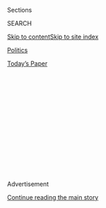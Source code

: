 <div id="app">

<div>

<div>

<div>

<div class="NYTAppHideMasthead css-1q2w90k e1suatyy0">

<div class="section css-ui9rw0 e1suatyy2">

<div class="css-eph4ug er09x8g0">

<div class="css-6n7j50">

</div>

<span class="css-1dv1kvn">Sections</span>

<div class="css-10488qs">

<span class="css-1dv1kvn">SEARCH</span>

</div>

[Skip to content](#site-content)[Skip to site
index](#site-index)

</div>

<div id="masthead-section-label" class="css-1wr3we4 eaxe0e00">

[Politics](https://www.nytimes.com/section/politics)

</div>

<div class="css-10698na e1huz5gh0">

</div>

</div>

<div id="masthead-bar-one" class="section hasLinks css-15hmgas e1csuq9d3">

<div class="css-uqyvli e1csuq9d0">

</div>

<div class="css-1uqjmks e1csuq9d1">

</div>

<div class="css-9e9ivx">

[](https://myaccount.nytimes.com/auth/login?response_type=cookie&client_id=vi)

</div>

<div class="css-1bvtpon e1csuq9d2">

[Today’s
Paper](https://www.nytimes.com/section/todayspaper)

</div>

</div>

</div>

</div>

<div data-aria-hidden="false">

<div id="site-content" data-role="main">

<div>

<div class="css-1aor85t" style="opacity:0.000000001;z-index:-1;visibility:hidden">

<div class="css-1hqnpie">

<div class="css-epjblv">

<span class="css-17xtcya">[Politics](/section/politics)</span><span class="css-x15j1o">|</span><span class="css-fwqvlz">Is
D.N.C. Email Hacker a Person or a Russian Front? Experts Aren’t
Sure</span>

</div>

<div class="css-k008qs">

<div class="css-1iwv8en">

<span class="css-18z7m18"></span>

<div>

</div>

</div>

<span class="css-1n6z4y">https://nyti.ms/2avHIEg</span>

<div class="css-1705lsu">

<div class="css-4xjgmj">

<div class="css-4skfbu" data-role="toolbar" data-aria-label="Social Media Share buttons, Save button, and Comments Panel with current comment count" data-testid="share-tools">

  - 
  - 
  - 
  - 
    
    <div class="css-6n7j50">
    
    </div>

  - 

</div>

</div>

</div>

</div>

</div>

</div>

<div class="css-13pd83m">

</div>

<div id="top-wrapper" class="css-1sy8kpn">

<div id="top-slug" class="css-l9onyx">

Advertisement

</div>

[Continue reading the main
story](#after-top)

<div class="ad top-wrapper" style="text-align:center;height:100%;display:block;min-height:250px">

<div id="top" class="place-ad" data-position="top" data-size-key="top">

</div>

</div>

<div id="after-top">

</div>

</div>

<div id="sponsor-wrapper" class="css-1hyfx7x">

<div id="sponsor-slug" class="css-19vbshk">

Supported by

</div>

[Continue reading the main
story](#after-sponsor)

<div id="sponsor" class="ad sponsor-wrapper" style="text-align:center;height:100%;display:block">

</div>

<div id="after-sponsor">

</div>

</div>

<div class="css-1vkm6nb ehdk2mb0">

# Is D.N.C. Email Hacker a Person or a Russian Front? Experts Aren’t Sure

</div>

<div class="css-xt80pu e12qa4dv0">

<div class="css-18e8msd">

<div class="css-vp77d3 epjyd6m0">

<div class="css-1baulvz">

By [<span class="css-1baulvz" itemprop="name">Charlie
Savage</span>](http://www.nytimes.com/by/charlie-savage) and
[<span class="css-1baulvz last-byline" itemprop="name">Nicole
Perlroth</span>](http://www.nytimes.com/by/nicole-perlroth)

</div>

</div>

  - July 27,
    2016

  - 
    
    <div class="css-4xjgmj">
    
    <div class="css-d8bdto" data-role="toolbar" data-aria-label="Social Media Share buttons, Save button, and Comments Panel with current comment count" data-testid="share-tools">
    
      - 
      - 
      - 
      - 
        
        <div class="css-6n7j50">
        
        </div>
    
      - 
    
    </div>
    
    </div>

</div>

</div>

<div class="section meteredContent css-1r7ky0e" name="articleBody" itemprop="articleBody">

<div class="css-1fanzo5 StoryBodyCompanionColumn">

<div class="css-53u6y8">

WASHINGTON — Who is Guccifer 2.0, the self-proclaimed Romanian “lone
hacker” responsible for copying thousands of emails and other files from
the Democratic National Committee — a real person, or a front created by
Russian intelligence officials?

Technology specialists have been debating that question since June 15,
when CrowdStrike, a cybersecurity firm hired by the Democratic National
Committee,
[announced](https://www.crowdstrike.com/blog/bears-midst-intrusion-democratic-national-committee/)
that sophisticated hacker groups with Russian links were responsible for
[breaching the committee’s computer
servers](http://www.nytimes.com/2016/06/15/us/politics/russian-hackers-dnc-trump.html).
Within hours of the announcement, someone using the moniker Guccifer 2.0
started a blog to mock that finding, posting several of the stolen
documents and [claiming sole
credit](https://guccifer2.wordpress.com/2016/06/15/dnc/).

But the publication by WikiLeaks of an archive of the committee’s
internal emails — and the uproar they caused on the eve of the
Democratic National Convention — have focused wider attention on who, or
what, is operating behind that name. While WikiLeaks has not said how it
obtained the emails, Guccifer 2.0 claimed in a blog post last month to
have sent them to WikiLeaks.

Cybersecurity specialists have pointed to an array of forensic and
[technical
evidence](http://www.nytimes.com/2016/07/27/world/europe/russia-dnc-hack-emails.html?_r=0)
suggesting that Guccifer 2.0 might not be a Romanian as claimed. That
evidence included metadata hidden in the early documents indicating that
they were edited on a computer with Russian language settings. American
intelligence officials believe that Guccifer 2.0 is a front for the
G.R.U., Russia’s military intelligence service, [according to federal
officials](http://www.nytimes.com/2016/07/27/us/politics/spy-agency-consensus-grows-that-russia-hacked-dnc.html?ref=topics)
briefed on the investigation.

</div>

</div>

<div class="css-1fanzo5 StoryBodyCompanionColumn">

<div class="css-53u6y8">

In blog posts, Twitter messages, and electronic chats with journalists,
Guccifer 2.0 has insisted such skeptics are wrong.

Against that backdrop, Guccifer 2.0’s words are taking on heightened
interest. They may be clues to a person’s decision to intervene in the
American election, or they may be a case study of a 21st-century Russian
information campaign — the work of different intelligence officials,
crowded around a keyboard.

“Just because the Wizard of Oz says he’s a wizard doesn’t actually mean
he is,” said Peter Singer, a security strategist at the New America
Foundation, a public policy institute.

</div>

</div>

![<span class="css-16f3y1r e13ogyst0">President Trump and Russia's
president, Vladimir V. Putin, have exchanged many compliments since the
2016 election. We look at the basis of the mutual respect between the
two men. (Updated on July 5,
2017.)</span><span class="css-cch8ym"><span class="css-1dv1kvn">Credit</span><span class="css-cnj6d5 e1z0qqy90" itemprop="copyrightHolder"><span class="css-1ly73wi e1tej78p0">Credit...</span><span>From
left; Todd Heisler/The New York Times, Yury Kochetkov/European
Pressphoto
Agency</span></span></span>](https://static01.nyt.com/images/2017/07/08/us/27TRUMP-PUTIN-COMBO/27TRUMP-PUTIN-COMBO-videoSixteenByNine3000.jpg)

<div class="css-1fanzo5 StoryBodyCompanionColumn">

<div class="css-53u6y8">

The original “Guccifer” (pronounced GUCCI-fer) is a real person: Marcel
Lazar Lehel, a Romanian hacker who used the pseudonym Guccifer to hack
various accounts belonging to American celebrities and government
officials, including members of the Bush family, former Secretary of
State Colin L. Powell, and Sidney Blumenthal, an informal adviser to
Hillary Clinton.

</div>

</div>

<div class="css-1fanzo5 StoryBodyCompanionColumn">

<div class="css-53u6y8">

Mr. Lehel was arrested in Romania in 2014 for hacking the email accounts
of several Romanian officials. In April, he was extradited to the United
States to face hacking charges and pleaded guilty in May before a
federal judge in Alexandria, Va. While awaiting sentencing, Mr. Lehel
claimed to have hacked Mrs. Clinton’s private email server, but federal
officials have found no evidence to support his claim.

Mr. Lehel is known for his [fixation on what conspiracy theorists call
the
Illuminati](http://www.nytimes.com/2014/11/11/world/europe/for-guccifer-hacking-was-easy-prison-is-hard-.html),
a shadowy group that they believe controls the world. The first Guccifer
2.0 blog post, and messages Guccifer 2.0 sent along with packages of
files that same day to the websites
[Gawker](http://gawker.com/this-looks-like-the-dncs-hacked-trump-oppo-file-1782040426)
and [The Smoking
Gun](http://www.thesmokinggun.com/documents/crime/dnc-hacker-leaks-trump-oppo-report-647293),
also denounced the Illuminati.

Other oddities also arose. Technical specialists, scouring metadata on
documents posted to Guccifer 2.0’s blog, found some that were last
marked by a person with a user name in Cyrillic that appeared to be a
nod to Felix E. Dzerzhinsky, best known for establishing the early
Soviet secret police forces.

On June 21, Motherboard, an online technology magazine, posted a Twitter
[chat
log](https://motherboard.vice.com/read/dnc-hacker-guccifer-20-full-interview-transcript)
of an interview with Guccifer 2.0, in which the person using that
account claimed to be Romanian and denied working with the Russian
government. Pressed on why Russian language markings showed up in the
metadata of the documents he had sent out, Guccifer 2.0 claimed that was
just a “watermark.”

“I don’t like Russians and their foreign policy. I hate being attributed
to Russia,” Guccifer 2.0 wrote.

During the interview, Motherboard switched from using English to
Romanian and to Russian. Guccifer 2.0 claimed not to speak Russian and
abruptly cut off the interview.

Motherboard later [reported
findings](http://motherboard.vice.com/read/why-does-dnc-hacker-guccifer-20-talk-like-this)
of linguistics specialists who said that his Romanian answers did not
seem like those of a native speaker, and that the syntax of several of
his English lines echoed Russian sentence constructions.

</div>

</div>

<div class="css-1fanzo5 StoryBodyCompanionColumn">

<div class="css-53u6y8">

And a linguistic analysis provided to The New York Times by Shlomo
Argamon, a chief scientist at Taia Global, a cybersecurity firm that has
questioned cyberattack [attribution claims in the
past](https://www.wired.com/2015/01/critics-say-new-north-korea-evidence-sony-still-flimsy/),
also concluded that Guccifer 2 is
Russian.

</div>

</div>

<div class="css-1sngw6j">

[](https://www.nytimes.com/interactive/2016/07/27/us/politics/trail-of-dnc-emails-russia-hacking.html)

<div class="css-1eoytci">

![](https://static01.nyt.com/images/2016/07/27/us/politics/trail-of-dnc-emails-russia-hacking-1469656463301/trail-of-dnc-emails-russia-hacking-1469656463301-thumbLarge-v6.png)

</div>

<div class="css-1rha1bf">

## Following the Links From Russian Hackers to the U.S. Election

How U.S. intelligence officials have connected the Russian government to
an attempt to disrupt the 2016 presidential election.

</div>

</div>

<div class="css-1fanzo5 StoryBodyCompanionColumn">

<div class="css-53u6y8">

Mr. Argamon, who is a professor of computer science and the director of
the master of data science program at the Illinois Institute of
Technology, found seven oddities in the hacker’s English text, five of
which pointed clearly to Russian as the speaker’s native tongue.

“The linguistic evidence consistently points towards the writer being
either a native Russian speaker,” Mr. Argamon said. “It is possible that
the writer is a Romanian speaker who has studied Russian. However, the
writer denied knowing any Russian, and so the most reasonable conclusion
is that he is a Russian native speaker rather than a Romanian native
speaker.”

On June 30, Guccifer 2.0 [posted additional
documents](https://guccifer2.wordpress.com/2016/06/30/faq/) from the
Democratic National Committee’s servers on the WordPress blog. The post
again denied Russian links, and spoke admiringly of Julian Assange, the
founder of WikiLeaks; Edward J. Snowden, the former intelligence analyst
who leaked archives of surveillance documents; and Chelsea Manning, the
Army private who sent a huge trove of military and diplomatic documents
to WikiLeaks in 2010.

That post accused Mrs. Clinton of being “bought and sold,” in contrast
to Mr. Trump, who it said “has earned his money himself. And at least he
is sincere in what he says.”

But the post still expressed opposition to Mr. Trump’s ideas “about
closing borders and deportation policy.” Of Senator Bernie Sanders of
Vermont, the post said, “He never had a chance to win the nomination as
the Democratic Party itself stood against him\!”

</div>

</div>

<div class="css-1fanzo5 StoryBodyCompanionColumn">

<div class="css-53u6y8">

The Hill, a newspaper that covers Congress,
[reported](http://thehill.com/policy/cybersecurity/287558-guccifer-20-drops-new-dnc-docs)on
July 13 that Guccifer 2.0 had reached out to it and had provided
documents about Democratic campaign donors and lobbyists.

It quoted Guccifer 2.0 as saying in an electronic chat, “The press
\[is\] gradually forget\[ing\] about me, \[W\]ikileaks is playing for
time and \[I\] have some more docs.” The next day, Guccifer 2.0 posted
those documents on the blog. That was the last blog posting.

The Guccifer 2.0 Twitter account posted a few more messages. The most
recent one, on July 22,
[expressed](https://twitter.com/GUCCIFER_2/status/756530278982684672)
excitement that WikiLeaks had posted the archive of nearly 20,000
Democratic committee emails that “I’d given them\!\!\!”

Since then, that account has fallen silent, too. No messages were posted
even as the Democratic Party chairwoman, Representative Debbie Wasserman
Schultz, resigned and Mrs. Clinton’s campaign manager accused the
Russian government of providing the leaked emails to WikiLeaks to help
Mr. Trump.

</div>

</div>

</div>

<div>

</div>

<div>

</div>

<div>

</div>

<div>

<div id="bottom-wrapper" class="css-1ede5it">

<div id="bottom-slug" class="css-l9onyx">

Advertisement

</div>

[Continue reading the main
story](#after-bottom)

<div id="bottom" class="ad bottom-wrapper" style="text-align:center;height:100%;display:block;min-height:90px">

</div>

<div id="after-bottom">

</div>

</div>

</div>

</div>

</div>

## Site Index

<div>

</div>

## Site Information Navigation

  - [© <span>2020</span> <span>The New York Times
    Company</span>](https://help.nytimes.com/hc/en-us/articles/115014792127-Copyright-notice)

<!-- end list -->

  - [NYTCo](https://www.nytco.com/)
  - [Contact
    Us](https://help.nytimes.com/hc/en-us/articles/115015385887-Contact-Us)
  - [Work with us](https://www.nytco.com/careers/)
  - [Advertise](https://nytmediakit.com/)
  - [T Brand Studio](http://www.tbrandstudio.com/)
  - [Your Ad
    Choices](https://www.nytimes.com/privacy/cookie-policy#how-do-i-manage-trackers)
  - [Privacy](https://www.nytimes.com/privacy)
  - [Terms of
    Service](https://help.nytimes.com/hc/en-us/articles/115014893428-Terms-of-service)
  - [Terms of
    Sale](https://help.nytimes.com/hc/en-us/articles/115014893968-Terms-of-sale)
  - [Site
    Map](https://spiderbites.nytimes.com)
  - [Help](https://help.nytimes.com/hc/en-us)
  - [Subscriptions](https://www.nytimes.com/subscription?campaignId=37WXW)

</div>

</div>

</div>

</div>

